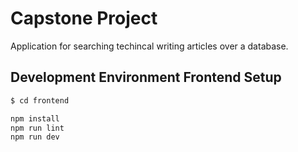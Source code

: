 # Capstone Project
 Application for searching techincal writing articles over a database. 


 ## Development Environment Frontend Setup

```bash
$ cd frontend

npm install
npm run lint
npm run dev

```
